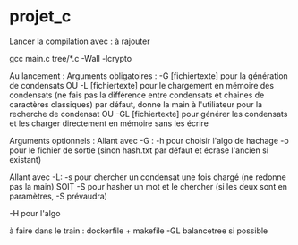 # projet_c

Lancer la compilation avec :
à rajouter

gcc main.c tree/*.c -Wall -lcrypto

Au lancement :
Arguments obligatoires : 
-G [fichiertexte] pour la génération de condensats
OU
-L [fichiertexte] pour le chargement en mémoire des condensats (ne fais pas la différence entre condensats et chaines de caractères classiques)
par défaut, donne la main à l'utiliateur pour la recherche de condensat
OU
-GL [fichiertexte] pour générer les condensats et les charger directement en mémoire sans les écrire

Arguments optionnels :
Allant avec -G :
-h pour choisir l'algo de hachage 
-o pour le fichier de sortie (sinon hash.txt par défaut et écrase l'ancien si existant)

Allant avec -L:
-s pour chercher un condensat une fois chargé (ne redonne pas la main)
SOIT
-S pour hasher un mot et le chercher
(si les deux sont en paramètres, -S prévaudra)

-H pour l'algo



à faire dans le train :
dockerfile + makefile
-GL
balancetree si possible